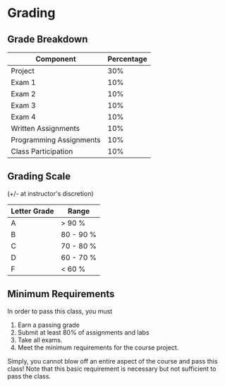 
# Grading

## Grade Breakdown
| Component | Percentage |
|---------|------|
| Project | 30% |
| Exam 1  | 10% |
| Exam 2  | 10% |
| Exam 3  | 10% |
| Exam 4   | 10% |
| Written Assignments | 10% |
| Programming Assignments | 10% |
| Class Participation | 10% |

## Grading Scale 
(+/- at instructor's discretion)

| Letter Grade | Range |
|---------|------|
| A  | > 90 % |
| B  | 80 - 90 % |
| C  | 70 - 80 % |
| D  | 60 - 70 % |
| F  | < 60 % |

## Minimum Requirements

In order to pass this class, you must
1. Earn a passing grade
2. Submit at least 80% of assignments and labs
3. Take all exams.
4. Meet the minimum requirements for the course project. 

Simply, you cannot blow off an entire aspect of the course and pass this class! Note that this basic requirement is necessary but not sufficient to pass the class.
